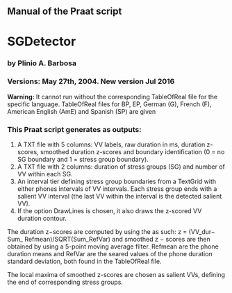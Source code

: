 ## Manual of the Praat script
# SGDetector
### by Plinio A. Barbosa
### Versions: May 27th, 2004. New version Jul 2016

**Warning:** It cannot run without the corresponding TableOfReal file for the specific language. TableOfReal files for BP, EP, German (G), French (F), American English (AmE) and Spanish (SP) are given

### This Praat script generates as outputs:

1. A TXT file with 5 columns: VV labels, raw duration in ms, duration z-scores, smoothed duration z-scores and boundary identification (0 = no SG boundary and 1  = stress group boundary).
2. A TXT file with 2 columns: duration of stress groups (SG) and number of VV within each SG.
3. An interval tier defining stress group boundaries from a TextGrid with either phones intervals of VV intervals. Each stress group ends with a salient VV interval (the last VV within the interval is the detected salient VV).
4. If the option DrawLines is chosen, it also draws the z-scored VV duration contour.

The duration z−scores are computed by using the  as such: z = (VV_dur− Sum_ Refmean)/SQRT(Sum_RefVar) and smoothed z − scores are then obtained by using a 5-point moving average filter. Refmean are the phone duration means and RefVar are the seared values of the phone duration standard deviation, both found in the TableOfReal file.

The local maxima of smoothed z-scores are chosen as salient VVs, defining the end of corresponding stress groups. 

